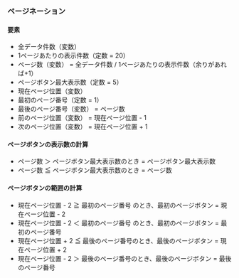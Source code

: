 ### ページネーション

#### 要素

* 全データ件数（変数）
* 1ページあたりの表示件数（定数 = 20）
* ページ数（変数） = 全データ件数 / 1ページあたりの表示件数（余りがあれば+1）
* ページボタン最大表示数（定数 = 5）
* 現在ページ位置（変数）
* 最初のページ番号（定数 = 1）
* 最後のページ番号（変数） = ページ数
* 前のページ位置（変数） = 現在ページ位置 - 1
* 次のページ位置（変数） = 現在ページ位置 + 1

#### ページボタンの表示数の計算

* ページ数 ＞ ページボタン最大表示数のとき = ページボタン最大表示数
* ページ数 ≦ ページボタン最大表示数のとき = ページ数

#### ページボタンの範囲の計算

* 現在ページ位置 - 2 ≧ 最初のページ番号 のとき、最初のページボタン = 現在ページ位置 - 2
* 現在ページ位置 - 2 ＜ 最初のページ番号 のとき、最初のページボタン = 最初のページ番号
* 現在ページ位置 + 2 ≦ 最後のページ番号のとき、最後のページボタン = 現在ページ位置 + 2
* 現在ページ位置 - 2 ＞ 最後のページ番号のとき、最後のページボタン = 最後のページ番号




